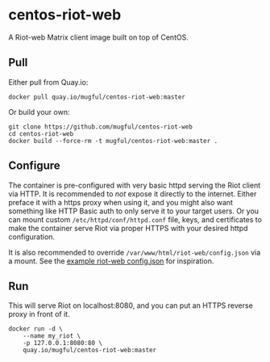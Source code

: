 centos-riot-web
===============

A Riot-web Matrix client image built on top of CentOS.

Pull
----

Either pull from Quay.io:

    docker pull quay.io/mugful/centos-riot-web:master

Or build your own:

    git clone https://github.com/mugful/centos-riot-web
    cd centos-riot-web
    docker build --force-rm -t mugful/centos-riot-web:master .

Configure
---------

The container is pre-configured with very basic httpd serving the Riot
client via HTTP. It is recommended to *not* expose it directly to the
internet. Either preface it with a https proxy when using it, and you
might also want something like HTTP Basic auth to only serve it to
your target users. Or you can mount custom
`/etc/httpd/conf/httpd.conf` file, keys, and certificates to make the
container serve Riot via proper HTTPS with your desired httpd
configuration.

It is also recommended to override
`/var/www/html/riot-web/config.json` via a mount. See
the
[example riot-web config.json](https://github.com/vector-im/riot-web/blob/master/config.sample.json) for
inspiration.

Run
---

This will serve Riot on localhost:8080, and you can put an HTTPS
reverse proxy in front of it.

    docker run -d \
        --name my_riot \
        -p 127.0.0.1:8080:80 \
        quay.io/mugful/centos-riot-web:master
